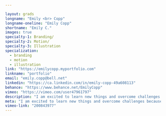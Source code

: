 ```yaml
---

layout: grads
longname: "Emily <br> Copp"
longname-oneline: "Emily Copp"
shortname: "Emily C."
images: true
specialty-1: Branding/
specialty-2: Motion/
specialty-3: Illustration
specialization:
  - branding
  - motion
  - illustration
link: "https://emilycopp.myportfolio.com"
linkname: "portfolio"
email: "emily.copp@bell.net"
linkedin: "https://ca.linkedin.com/in/emily-copp-49a608113"
behance: "https://www.behance.net/EmilyCopp"
vimeo: "https://vimeo.com/user47961797"
description: "I am excited to learn new things and overcome challenges because that is the only way one can grow as a designer."
meta: "I am excited to learn new things and overcome challenges because that is the only way one can grow as a designer."
vimeo-link: "200843977"
---
```

